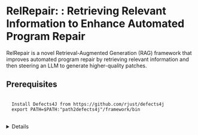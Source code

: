 # RelRepair: :  Retrieving Relevant Information to Enhance Automated Program Repair
RelRepair is a novel Retrieval-Augmented Generation (RAG) framework that improves automated program repair by retrieving relevant information and then steering an LLM to generate higher-quality patches.
## Prerequisites
<pre> <code>
  Install Defects4J from https://github.com/rjust/defects4j 
  export PATH=$PATH:"path2defects4j"/framework/bin 
</code> </pre>

<details>
numpy==1.24.3
pandas==2.0.3
torch==2.0.1
torchvision==0.15.2
transformers==4.29.2
openai==1.30.1
sentence_transformers==2.6.1
scikit-learn==1.4.2
</details>
